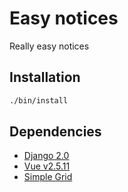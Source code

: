# Easy notices
Really easy notices


## Installation ##

```bash
./bin/install
```


## Dependencies ##
- [Django 2.0](https://docs.djangoproject.com/en/2.0/)
- [Vue v2.5.11](https://vuejs.org/v2/guide/)
- [Simple Grid](http://simplegrid.io/)
